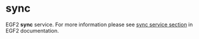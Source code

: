 # sync

EGF2 **sync** service. For more information please see [sync service section](http://doc.eigengraph.com/#sync54) in EGF2 documentation.
